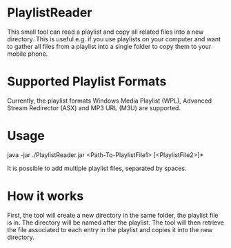 # PlaylistReader
This small tool can read a playlist and copy all related files into a new directory. This is useful e.g. if you use playlists on your computer and want to gather all files from a playlist into a single folder to copy them to your mobile phone.

# Supported Playlist Formats
Currently, the playlist formats Windows Media Playlist (WPL), Advanced Stream Redirector (ASX) and MP3 URL (M3U) are supported.

# Usage
java -jar ./PlaylistReader.jar &lt;Path-To-PlaylistFile1&gt; [&lt;PlaylistFile2&gt;]*

It is possible to add multiple playlist files, separated by spaces.

# How it works
First, the tool will create a new directory in the same folder, the playlist file is in. The directory will be named after the playlist. 
The tool will then retrieve the file associated to each entry in the playlist and copies it into the new directory.
